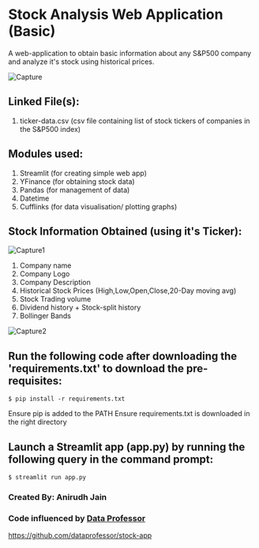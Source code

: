 # Stock Analysis Web Application (Basic)
A web-application to obtain basic information about any S&P500 company and analyze it's stock using historical prices. 

![Capture](https://user-images.githubusercontent.com/77311854/114436486-fe856000-9be2-11eb-9267-018a12f62cf3.PNG)


## Linked File(s): 
1. ticker-data.csv (csv file containing list of stock tickers of companies in the S&P500 index)


## Modules used:
1. Streamlit (for creating simple web app)
2. YFinance (for obtaining stock data)
3. Pandas (for management of data)
4. Datetime
5. Cufflinks (for data visualisation/ plotting graphs)


## Stock Information Obtained (using it's Ticker):
![Capture1](https://user-images.githubusercontent.com/77311854/114436632-31c7ef00-9be3-11eb-8055-03c636189777.PNG)

1. Company name
2. Company Logo
3. Company Description
4. Historical Stock Prices (High,Low,Open,Close,20-Day moving avg)
5. Stock Trading volume
6. Dividend history + Stock-split history
7. Bollinger Bands

![Capture2](https://user-images.githubusercontent.com/77311854/114436629-312f5880-9be3-11eb-96da-9bc2e10d1f9b.PNG)



## Run the following code after downloading the 'requirements.txt' to download the pre-requisites:

```
$ pip install -r requirements.txt
```
Ensure pip is added to the PATH
Ensure requirements.txt is downloaded in the right directory


## Launch a Streamlit app (app.py) by running the following query in the command prompt:

```
$ streamlit run app.py
```



### Created By: Anirudh Jain

### Code influenced by [Data Professor](https://www.youtube.com/channel/UCV8e2g4IWQqK71bbzGDEI4Q)

https://github.com/dataprofessor/stock-app